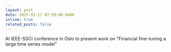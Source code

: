```yaml
---
layout: post
date: 2025-03-17 07:59:00-0400
inline: true
related_posts: false
---
```


At IEEE-SSCI conference in Oslo to present work on "Financial fine-tuning a large time series model"